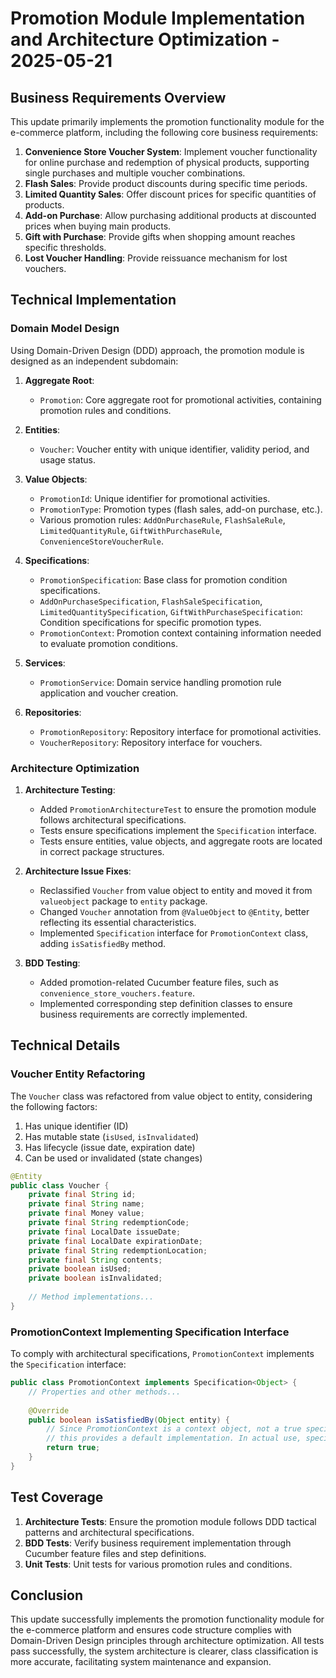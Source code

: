 # Promotion Module Implementation and Architecture Optimization - 2025-05-21

## Business Requirements Overview

This update primarily implements the promotion functionality module for the e-commerce platform, including the following core business requirements:

1. **Convenience Store Voucher System**: Implement voucher functionality for online purchase and redemption of physical products, supporting single purchases and multiple voucher combinations.
2. **Flash Sales**: Provide product discounts during specific time periods.
3. **Limited Quantity Sales**: Offer discount prices for specific quantities of products.
4. **Add-on Purchase**: Allow purchasing additional products at discounted prices when buying main products.
5. **Gift with Purchase**: Provide gifts when shopping amount reaches specific thresholds.
6. **Lost Voucher Handling**: Provide reissuance mechanism for lost vouchers.

## Technical Implementation

### Domain Model Design

Using Domain-Driven Design (DDD) approach, the promotion module is designed as an independent subdomain:

1. **Aggregate Root**:
   - `Promotion`: Core aggregate root for promotional activities, containing promotion rules and conditions.

2. **Entities**:
   - `Voucher`: Voucher entity with unique identifier, validity period, and usage status.

3. **Value Objects**:
   - `PromotionId`: Unique identifier for promotional activities.
   - `PromotionType`: Promotion types (flash sales, add-on purchase, etc.).
   - Various promotion rules: `AddOnPurchaseRule`, `FlashSaleRule`, `LimitedQuantityRule`, `GiftWithPurchaseRule`, `ConvenienceStoreVoucherRule`.

4. **Specifications**:
   - `PromotionSpecification`: Base class for promotion condition specifications.
   - `AddOnPurchaseSpecification`, `FlashSaleSpecification`, `LimitedQuantitySpecification`, `GiftWithPurchaseSpecification`: Condition specifications for specific promotion types.
   - `PromotionContext`: Promotion context containing information needed to evaluate promotion conditions.

5. **Services**:
   - `PromotionService`: Domain service handling promotion rule application and voucher creation.

6. **Repositories**:
   - `PromotionRepository`: Repository interface for promotional activities.
   - `VoucherRepository`: Repository interface for vouchers.

### Architecture Optimization

1. **Architecture Testing**:
   - Added `PromotionArchitectureTest` to ensure the promotion module follows architectural specifications.
   - Tests ensure specifications implement the `Specification` interface.
   - Tests ensure entities, value objects, and aggregate roots are located in correct package structures.

2. **Architecture Issue Fixes**:
   - Reclassified `Voucher` from value object to entity and moved it from `valueobject` package to `entity` package.
   - Changed `Voucher` annotation from `@ValueObject` to `@Entity`, better reflecting its essential characteristics.
   - Implemented `Specification` interface for `PromotionContext` class, adding `isSatisfiedBy` method.

3. **BDD Testing**:
   - Added promotion-related Cucumber feature files, such as `convenience_store_vouchers.feature`.
   - Implemented corresponding step definition classes to ensure business requirements are correctly implemented.

## Technical Details

### Voucher Entity Refactoring

The `Voucher` class was refactored from value object to entity, considering the following factors:

1. Has unique identifier (ID)
2. Has mutable state (`isUsed`, `isInvalidated`)
3. Has lifecycle (issue date, expiration date)
4. Can be used or invalidated (state changes)

```java
@Entity
public class Voucher {
    private final String id;
    private final String name;
    private final Money value;
    private final String redemptionCode;
    private final LocalDate issueDate;
    private final LocalDate expirationDate;
    private final String redemptionLocation;
    private final String contents;
    private boolean isUsed;
    private boolean isInvalidated;
    
    // Method implementations...
}
```

### PromotionContext Implementing Specification Interface

To comply with architectural specifications, `PromotionContext` implements the `Specification` interface:

```java
public class PromotionContext implements Specification<Object> {
    // Properties and other methods...
    
    @Override
    public boolean isSatisfiedBy(Object entity) {
        // Since PromotionContext is a context object, not a true specification,
        // this provides a default implementation. In actual use, specific promotion specifications should implement this
        return true;
    }
}
```

## Test Coverage

1. **Architecture Tests**: Ensure the promotion module follows DDD tactical patterns and architectural specifications.
2. **BDD Tests**: Verify business requirement implementation through Cucumber feature files and step definitions.
3. **Unit Tests**: Unit tests for various promotion rules and conditions.

## Conclusion

This update successfully implements the promotion functionality module for the e-commerce platform and ensures code structure complies with Domain-Driven Design principles through architecture optimization. All tests pass successfully, the system architecture is clearer, class classification is more accurate, facilitating system maintenance and expansion.